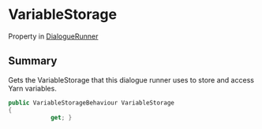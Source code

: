 # VariableStorage

Property in [DialogueRunner](yarn.unity.dialoguerunner.md)

## Summary

Gets the VariableStorage that this dialogue runner uses to store and access Yarn variables.

```csharp
public VariableStorageBehaviour VariableStorage
{
            get; }
```
